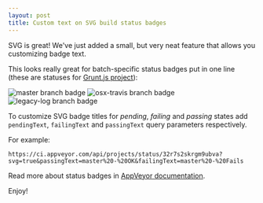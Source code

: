 ```yaml
---
layout: post
title: Custom text on SVG build status badges
---
```


SVG is great! We've just added a small, but very neat feature that allows you customizing badge text.

This looks really great for batch-specific status badges put in one line (these are statuses for [Grunt.js project](https://ci.appveyor.com/project/gruntjs/grunt/history)):

<img src="https://ci.appveyor.com/api/projects/status/32r7s2skrgm9ubva?svg=true&passingText=master%20-%20OK" alt="master branch badge">
<img src="https://ci.appveyor.com/api/projects/status/32r7s2skrgm9ubva/branch/osx-travis?svg=true&failingText=osx-travis%20-%20Fails" alt="osx-travis branch badge">
<img src="https://ci.appveyor.com/api/projects/status/32r7s2skrgm9ubva/branch/legacy-log?svg=true&passingText=legacy-log%20-%20OK" alt="legacy-log branch badge">

To customize SVG badge titles for *pending*, *failing* and *passing* states add `pendingText`, `failingText` and `passingText` query parameters respectively.

For example:

    https://ci.appveyor.com/api/projects/status/32r7s2skrgm9ubva?svg=true&passingText=master%20-%20OK&failingText=master%20-%20Fails

Read more about status badges in [AppVeyor documentation](https://www.appveyor.com/docs/status-badges).

Enjoy!
